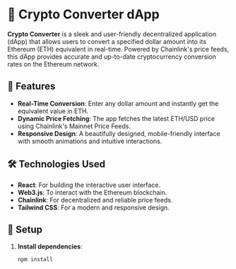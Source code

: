# 💸 Crypto Converter dApp

**Crypto Converter** is a sleek and user-friendly decentralized application (dApp) that allows users to convert a specified dollar amount into its Ethereum (ETH) equivalent in real-time. Powered by Chainlink's price feeds, this dApp provides accurate and up-to-date cryptocurrency conversion rates on the Ethereum network.

## 🚀 Features

- **Real-Time Conversion**: Enter any dollar amount and instantly get the equivalent value in ETH.
- **Dynamic Price Fetching**: The app fetches the latest ETH/USD price using Chainlink's Mainnet Price Feeds.
- **Responsive Design**: A beautifully designed, mobile-friendly interface with smooth animations and intuitive interactions.

## 🛠️ Technologies Used

- **React**: For building the interactive user interface.
- **Web3.js**: To interact with the Ethereum blockchain.
- **Chainlink**: For decentralized and reliable price feeds.
- **Tailwind CSS**: For a modern and responsive design.

## 🔧 Setup

1. **Install dependencies**:
   ```bash
   npm install
   ```
